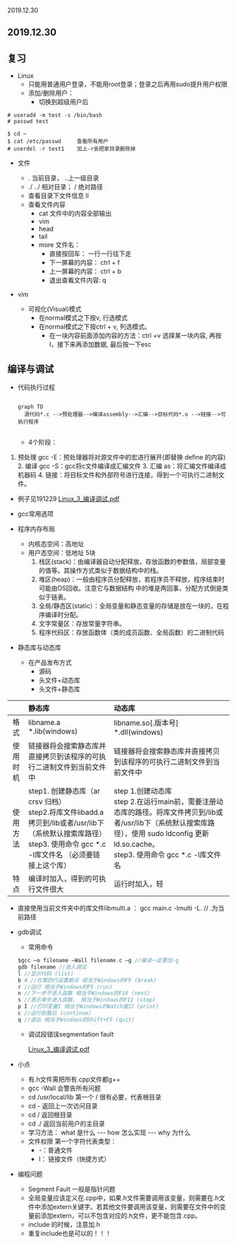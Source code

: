 2019.12.30

## 2019.12.30

## 复习 

+ Linux
  + 只能用普通用户登录，不能用root登录；登录之后再用sudo提升用户权限
  + 添加/删除用户：
    + 切换到超级用户后

```   Terminal
# useradd -m test -s /bin/bash
# passwd test  

$ cd ~
$ cat /etc/passwd     查看所有用户 
# userdel -r test1    加上-r会把家目录删除掉
```

+ 文件
  + . 当前目录， ..上一级目录
  + ./   ../   相对目录；     / 绝对路径
  + 查看目录下文件信息 ll
  + 查看文件内容
    + cat     文件中的内容全部输出
    + vim
    + head
    + tail
    + more 文件名：
      + 直接按回车： 一行一行往下走
      + 下一屏幕的内容： ctrl + f
      + 上一屏幕的内容： ctrl + b
      + 退出查看文件内容: q   

+ vim
  + 可视化(Visual)模式
    + 在normal模式之下按v, 行选模式
    + 在normal模式之下按ctrl + v, 列选模式。
      + 在一块内容前面添加内容的方法：ctrl +v 选择某一块内容, 再按 I，接下来再添加数据, 最后按一下esc



## 编译与调试

+ 代码执行过程

  ```mermaid
  
  graph TD
  	源代码*.c -->预处理器-->编译assembly-->汇编-->目标代码*.o -->链接-->可执行程序
  
  
  ```

  

  + 4个阶段：
1. 预处理 gcc -E：预处理器将对源文件中的宏进行展开(即替换 define 的内容)
    2.  编译 gcc -S：gcc将c文件编译成汇编文件
    3.  汇编 as：将汇编文件编译成机器码
    4.  链接：将目标文件和外部符号进行连接，得到一个可执行二进制文件。
    
+ 例子见191229  [Linux_3_编译调试.pdf](王道\20191229\ppt\Linux_3_编译调试.pdf) 
  
+ gcc常用选项
  
+ 程序内存布局
    + 内核态空间：高地址
    + 用户态空间：低地址 5块
        1. 栈区(stack)：由编译器自动分配释放，存放函数的参数值，局部变量的值等。其操作方式类似于数据结构中的栈。
        2. 堆区(heap)：一般由程序员分配释放，若程序员不释放，程序结束时可能由OS回收。注意它与数据结构 中的堆是两回事，分配方式倒是类似于链表。
        3. 全局/静态区(static）：全局变量和静态变量的存储是放在一块的，在程序编译时分配。
        4. 文字常量区：存放常量字符串。
        5. 程序代码区：存放函数体（类的成员函数、全局函数）的二进制代码

+ 静态库与动态库

  + 在产品发布方式
    + 源码
    + 头文件+动态库
    + 头文件+静态库

|          | 静态库                                                       | 动态库                                                       |
| :------: | :----------------------------------------------------------- | :----------------------------------------------------------- |
|   格式   | libname.a<br/>*.lib(windows)                                 | libname.so[.版本号] <br/>*.dll(windows)                      |
| 使用时机 | 链接器将会搜索静态库并直接拷贝到该程序的可执行二进制文件到当前文件中 | 链接器将会搜索静态库并直接拷贝到该程序的可执行二进制文件到当前文件中 |
| 使用方法 | step1. 创建静态库（ar crsv 归档） <br/>step2.将库文件libadd.a拷贝到/lib或者/usr/lib下（系统默认搜索库路径） <br/>step3. 使用命令 gcc *.c -l库文件名 （必须要链接上这个库） | step 1.创建动态库 <br/>step 2.在运行main前，需要注册动态库的路径。将库文件拷贝到/lib或者/usr/lib下（系统默认搜索库路径），使用 sudo ldconfig 更新ld.so.cache。<br/>step3. 使用命令 gcc *.c -l库文件名 |
|特点| 编译时加入，得到的可执行文件很大 | 运行时加入，轻|



 + 直接使用当前文件夹中的库文件libmulti.a ： gcc main.c -lmulti -L.  // .为当前路径



+ gdb调试

  + 常用命令

  ``` c
  $gcc –o filename –Wall filename.c –g //编译一定要加-g
  gdb filename //进入调试
  l //显示代码 (list)
  b 4 //在第四行设置断点 相当于Windows的F9 (break)
  r //运行 相当于Windows的F5 (run)
  n //下一步不进入函数 相当于Windows的F10 (next)
  s //表示单步进入函数， 相当于Windows的F11 (step)
  p I //打印变量I 相当于Windows的Watch窗口 (print)
  c //运行到最后 (continue)
  q //退出 相当于Windows的Shift+F5 (quit)
  ```

  + 调试段错误segmentation fault

     [Linux_3_编译调试.pdf](王道\20191229\ppt\Linux_3_编译调试.pdf) 



+ 小点
  + 有.h文件需把所有.cpp文件都g++
  + gcc -Wall 会警告所有问题
  + cd /usr/local/lib 第一个 / 很有必要，代表根目录
  + cd - 返回上一次访问目录
  + cd / 返回根目录
  + cd ./ 返回当前用户的主目录
  + 学习方法： what 是什么 --- how 怎么实现 --- why 为什么
  + 文件权限 第一个字符代表类型： 
    + -：普通文件
    + l： 链接文件（快捷方式）
+ 编程问题
  + Segment Fault 一般是指针问题
  + 全局变量应该定义在.cpp中，如果.h文件需要调用该变量，则需要在.h文件中添加extern关键字。若其他文件要调用该变量，则需要在文件中的变量前添加extern，可以不包含对应的.h文件，更不能包含.cpp。
  + include 的时候，注意加.h
  + 重复include<iostream>也是可以的！！！













